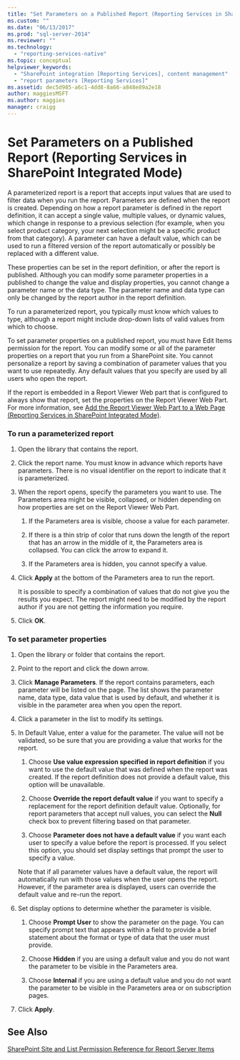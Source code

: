 ```yaml
---
title: "Set Parameters on a Published Report (Reporting Services in SharePoint Integrated Mode) | Microsoft Docs"
ms.custom: ""
ms.date: "06/13/2017"
ms.prod: "sql-server-2014"
ms.reviewer: ""
ms.technology: 
  - "reporting-services-native"
ms.topic: conceptual
helpviewer_keywords: 
  - "SharePoint integration [Reporting Services], content management"
  - "report parameters [Reporting Services]"
ms.assetid: dec5d985-a6c1-4dd8-8a66-a848e89a2e18
author: maggiesMSFT
ms.author: maggies
manager: craigg
---
```

# Set Parameters on a Published Report (Reporting Services in SharePoint Integrated Mode)
  A parameterized report is a report that accepts input values that are used to filter data when you run the report. Parameters are defined when the report is created. Depending on how a report parameter is defined in the report definition, it can accept a single value, multiple values, or dynamic values, which change in response to a previous selection (for example, when you select product category, your next selection might be a specific product from that category). A parameter can have a default value, which can be used to run a filtered version of the report automatically or possibly be replaced with a different value.  
  
 These properties can be set in the report definition, or after the report is published. Although you can modify some parameter properties in a published to change the value and display properties, you cannot change a parameter name or the data type. The parameter name and data type can only be changed by the report author in the report definition.  
  
 To run a parameterized report, you typically must know which values to type, although a report might include drop-down lists of valid values from which to choose.  
  
 To set parameter properties on a published report, you must have Edit Items permission for the report. You can modify some or all of the parameter properties on a report that you run from a SharePoint site. You cannot personalize a report by saving a combination of parameter values that you want to use repeatedly. Any default values that you specify are used by all users who open the report.  
  
 If the report is embedded in a Report Viewer Web part that is configured to always show that report, set the properties on the Report Viewer Web Part. For more information, see [Add the Report Viewer Web Part to a Web Page &#40;Reporting Services in SharePoint Integrated Mode&#41;](../report-server-sharepoint/add-reporting-services-content-types-to-a-sharepoint-library.md).  
  
### To run a parameterized report  
  
1.  Open the library that contains the report.  
  
2.  Click the report name. You must know in advance which reports have parameters. There is no visual identifier on the report to indicate that it is parameterized.  
  
3.  When the report opens, specify the parameters you want to use. The Parameters area might be visible, collapsed, or hidden depending on how properties are set on the Report Viewer Web Part.  
  
    1.  If the Parameters area is visible, choose a value for each parameter.  
  
    2.  If there is a thin strip of color that runs down the length of the report that has an arrow in the middle of it, the Parameters area is collapsed. You can click the arrow to expand it.  
  
    3.  If the Parameters area is hidden, you cannot specify a value.  
  
4.  Click **Apply** at the bottom of the Parameters area to run the report.  
  
     It is possible to specify a combination of values that do not give you the results you expect. The report might need to be modified by the report author if you are not getting the information you require.  
  
5.  Click **OK**.  
  
### To set parameter properties  
  
1.  Open the library or folder that contains the report.  
  
2.  Point to the report and click the down arrow.  
  
3.  Click **Manage Parameters**. If the report contains parameters, each parameter will be listed on the page. The list shows the parameter name, data type, data value that is used by default, and whether it is visible in the parameter area when you open the report.  
  
4.  Click a parameter in the list to modify its settings.  
  
5.  In Default Value, enter a value for the parameter. The value will not be validated, so be sure that you are providing a value that works for the report.  
  
    1.  Choose **Use value expression specified in report definition** if you want to use the default value that was defined when the report was created. If the report definition does not provide a default value, this option will be unavailable.  
  
    2.  Choose **Override the report default value** if you want to specify a replacement for the report definition default value. Optionally, for report parameters that accept null values, you can select the **Null** check box to prevent filtering based on that parameter.  
  
    3.  Choose **Parameter does not have a default value** if you want each user to specify a value before the report is processed. If you select this option, you should set display settings that prompt the user to specify a value.  
  
     Note that if all parameter values have a default value, the report will automatically run with those values when the user opens the report. However, if the parameter area is displayed, users can override the default value and re-run the report.  
  
6.  Set display options to determine whether the parameter is visible.  
  
    1.  Choose **Prompt User** to show the parameter on the page. You can specify prompt text that appears within a field to provide a brief statement about the format or type of data that the user must provide.  
  
    2.  Choose **Hidden** if you are using a default value and you do not want the parameter to be visible in the Parameters area.  
  
    3.  Choose **Internal** if you are using a default value and you do not want the parameter to be visible in the Parameters area or on subscription pages.  
  
7.  Click **Apply**.  
  
## See Also  
 [SharePoint Site and List Permission Reference for Report Server Items](../security/sharepoint-site-and-list-permission-reference-for-report-server-items.md)  
  
  
